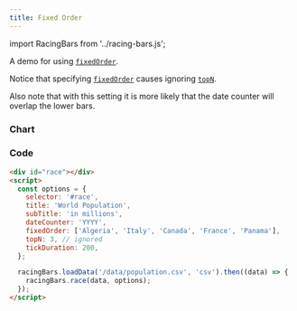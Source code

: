 ```yaml
---
title: Fixed Order
---
```


import RacingBars from '../racing-bars.js';

A demo for using [`fixedOrder`](/docs/documentation/options#fixedorder).

<!--truncate-->

Notice that specifying [`fixedOrder`](/docs/documentation/options#fixedorder) causes ignoring [`topN`](/docs/documentation/options#topn).

Also note that with this setting it is more likely that the date counter will overlap the lower bars.

### Chart

<div className="gallery">
  <RacingBars
    dataUrl="/data/population.csv"
    dataType="csv"
    title="World Population"
    subTitle="in millions"
    dateCounter="YYYY"
    fixedOrder={['Algeria', 'Italy', 'Canada', 'France', 'Argentina']}
    topN="3"
    tickDuration="200"
/>

</div>

### Code

```html {8}
<div id="race"></div>
<script>
  const options = {
    selector: '#race',
    title: 'World Population',
    subTitle: 'in millions',
    dateCounter: 'YYYY',
    fixedOrder: ['Algeria', 'Italy', 'Canada', 'France', 'Panama'],
    topN: 3, // ignored
    tickDuration: 200,
  };

  racingBars.loadData('/data/population.csv', 'csv').then((data) => {
    racingBars.race(data, options);
  });
</script>
```
